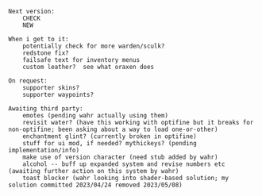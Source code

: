     Next version:
        CHECK
        NEW

    When i get to it:
        potentially check for more warden/sculk?
        redstone fix?
        failsafe text for inventory menus
        custom leather?  see what oraxen does
        
    On request:
        supporter skins?
        supporter waypoints?
        
    Awaiting third party:
        emotes (pending wahr actually using them)
        revisit water? (have this working with optifine but it breaks for non-optifine; been asking about a way to load one-or-other)
        enchantment glint? (currently broken in optifine)
        stuff for ui mod, if needed? mythickeys? (pending implementation/info)
        make use of version character (need stub added by wahr)
        alcohol -- buff up expanded system and revise numbers etc (awaiting further action on this system by wahr)
        toast blocker (wahr looking into shader-based solution; my solution committed 2023/04/24 removed 2023/05/08)